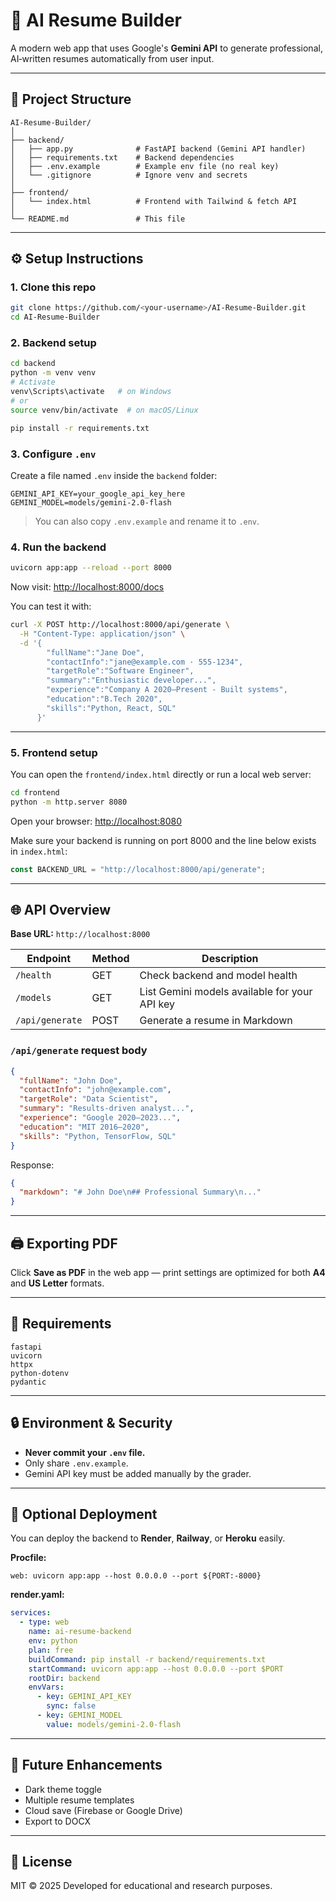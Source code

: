 # 🧠 AI Resume Builder

A modern web app that uses Google's **Gemini API** to generate professional, AI‑written resumes automatically from user input.

---

## 📁 Project Structure

```
AI-Resume-Builder/
│
├── backend/
│   ├── app.py              # FastAPI backend (Gemini API handler)
│   ├── requirements.txt    # Backend dependencies
│   ├── .env.example        # Example env file (no real key)
│   └── .gitignore          # Ignore venv and secrets
│
├── frontend/
│   └── index.html          # Frontend with Tailwind & fetch API
│
└── README.md               # This file
```

---

## ⚙️ Setup Instructions

### 1. Clone this repo

```bash
git clone https://github.com/<your-username>/AI-Resume-Builder.git
cd AI-Resume-Builder
```

### 2. Backend setup

```bash
cd backend
python -m venv venv
# Activate
venv\Scripts\activate   # on Windows
# or
source venv/bin/activate  # on macOS/Linux

pip install -r requirements.txt
```

### 3. Configure `.env`

Create a file named `.env` inside the `backend` folder:

```env
GEMINI_API_KEY=your_google_api_key_here
GEMINI_MODEL=models/gemini-2.0-flash
```

> You can also copy `.env.example` and rename it to `.env`.

### 4. Run the backend

```bash
uvicorn app:app --reload --port 8000
```

Now visit: [http://localhost:8000/docs](http://localhost:8000/docs)

You can test it with:

```bash
curl -X POST http://localhost:8000/api/generate \
  -H "Content-Type: application/json" \
  -d '{
        "fullName":"Jane Doe",
        "contactInfo":"jane@example.com · 555-1234",
        "targetRole":"Software Engineer",
        "summary":"Enthusiastic developer...",
        "experience":"Company A 2020–Present - Built systems",
        "education":"B.Tech 2020",
        "skills":"Python, React, SQL"
      }'
```

---

### 5. Frontend setup

You can open the `frontend/index.html` directly or run a local web server:

```bash
cd frontend
python -m http.server 8080
```

Open your browser: [http://localhost:8080](http://localhost:8080)

Make sure your backend is running on port 8000 and the line below exists in `index.html`:

```js
const BACKEND_URL = "http://localhost:8000/api/generate";
```

---

## 🌐 API Overview

**Base URL:** `http://localhost:8000`

| Endpoint        | Method | Description                                   |
| --------------- | ------ | --------------------------------------------- |
| `/health`       | GET    | Check backend and model health                |
| `/models`       | GET    | List Gemini models available for your API key |
| `/api/generate` | POST   | Generate a resume in Markdown                 |

### `/api/generate` request body

```json
{
  "fullName": "John Doe",
  "contactInfo": "john@example.com",
  "targetRole": "Data Scientist",
  "summary": "Results-driven analyst...",
  "experience": "Google 2020–2023...",
  "education": "MIT 2016–2020",
  "skills": "Python, TensorFlow, SQL"
}
```

Response:

```json
{
  "markdown": "# John Doe\n## Professional Summary\n..."
}
```

---

## 🖨️ Exporting PDF

Click **Save as PDF** in the web app — print settings are optimized for both **A4** and **US Letter** formats.

---

## 🧩 Requirements

```
fastapi
uvicorn
httpx
python-dotenv
pydantic
```

---

## 🔒 Environment & Security

* **Never commit your `.env` file.**
* Only share `.env.example`.
* Gemini API key must be added manually by the grader.

---

## 🚀 Optional Deployment

You can deploy the backend to **Render**, **Railway**, or **Heroku** easily.

**Procfile:**

```
web: uvicorn app:app --host 0.0.0.0 --port ${PORT:-8000}
```

**render.yaml:**

```yaml
services:
  - type: web
    name: ai-resume-backend
    env: python
    plan: free
    buildCommand: pip install -r backend/requirements.txt
    startCommand: uvicorn app:app --host 0.0.0.0 --port $PORT
    rootDir: backend
    envVars:
      - key: GEMINI_API_KEY
        sync: false
      - key: GEMINI_MODEL
        value: models/gemini-2.0-flash
```

---

## 🧭 Future Enhancements

* Dark theme toggle
* Multiple resume templates
* Cloud save (Firebase or Google Drive)
* Export to DOCX

---

## 📄 License

MIT © 2025
Developed for educational and research purposes.
